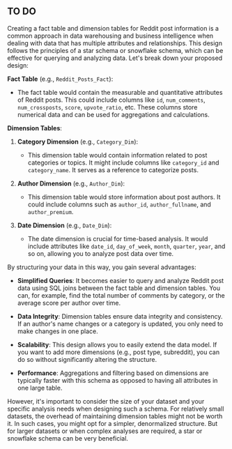 TO DO
------

Creating a fact table and dimension tables for Reddit post information is a common approach in data warehousing and business intelligence when dealing with data that has multiple attributes and relationships. This design follows the principles of a star schema or snowflake schema, which can be effective for querying and analyzing data. Let's break down your proposed design:

**Fact Table** (e.g., `Reddit_Posts_Fact`):
- The fact table would contain the measurable and quantitative attributes of Reddit posts. This could include columns like `id`, `num_comments`, `num_crossposts`, `score`, `upvote_ratio`, etc. These columns store numerical data and can be used for aggregations and calculations.

**Dimension Tables**:
1. **Category Dimension** (e.g., `Category_Dim`):
   - This dimension table would contain information related to post categories or topics. It might include columns like `category_id` and `category_name`. It serves as a reference to categorize posts.

2. **Author Dimension** (e.g., `Author_Dim`):
   - This dimension table would store information about post authors. It could include columns such as `author_id`, `author_fullname`, and `author_premium`.

3. **Date Dimension** (e.g., `Date_Dim`):
   - The date dimension is crucial for time-based analysis. It would include attributes like `date_id`, `day_of_week`, `month`, `quarter`, `year`, and so on, allowing you to analyze post data over time.

By structuring your data in this way, you gain several advantages:

- **Simplified Queries**: It becomes easier to query and analyze Reddit post data using SQL joins between the fact table and dimension tables. You can, for example, find the total number of comments by category, or the average score per author over time.

- **Data Integrity**: Dimension tables ensure data integrity and consistency. If an author's name changes or a category is updated, you only need to make changes in one place.

- **Scalability**: This design allows you to easily extend the data model. If you want to add more dimensions (e.g., post type, subreddit), you can do so without significantly altering the structure.

- **Performance**: Aggregations and filtering based on dimensions are typically faster with this schema as opposed to having all attributes in one large table.

However, it's important to consider the size of your dataset and your specific analysis needs when designing such a schema. For relatively small datasets, the overhead of maintaining dimension tables might not be worth it. In such cases, you might opt for a simpler, denormalized structure. But for larger datasets or when complex analyses are required, a star or snowflake schema can be very beneficial.